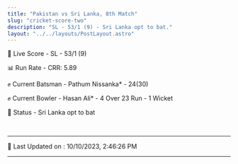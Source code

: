 ```yaml
---
title: "Pakistan vs Sri Lanka, 8th Match"
slug: "cricket-score-two"
description: "SL - 53/1 (9) - Sri Lanka opt to bat."
layout: "../../layouts/PostLayout.astro"
---
```


🔴 Live Score - SL - 53/1 (9)  

📊 Run Rate - CRR: 5.89  

✊ Current Batsman - Pathum Nissanka* - 24(30)  

✊ Current Bowler - Hasan Ali* - 4 Over 23 Run - 1 Wicket  

📑 Status - Sri Lanka opt to bat

<br />

***

📝 Last Updated on : 10/10/2023, 2:46:26 PM

***

